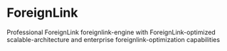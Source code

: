 # ForeignLink
Professional ForeignLink foreignlink-engine with ForeignLink-optimized scalable-architecture and enterprise foreignlink-optimization capabilities
